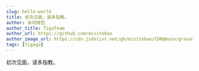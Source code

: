 ```yaml
---
slug: hello-world
title: 初次见面，请多指教。
author: 米司特包
author_title: TigaTeam
author_url: https://github.com/misitebao
author_image_url: https://cdn.jsdelivr.net/gh/misitebao/CDN@main/gravatar.gif
tags: [tigago]
---
```


初次见面，请多指教。
